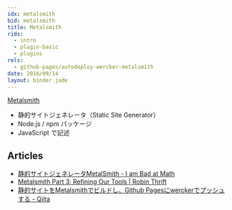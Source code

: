 ```yaml
---
idx: metalsmith
bid: metalsmith
title: Metalsmith
rids:
  - intro
  - plugin-basic
  - plugins
rels:
  - github-pages/autodeploy-wercker-metalsmith
date: 2016/09/14
layout: binder.jade
---
```


[Metalsmith](http://www.metalsmith.io/)

- 静的サイトジェネレータ（Static Site Generator）
- Node.js / npm パッケージ
- JavaScript で記述


## Articles
- [静的サイトジェネレータMetalSmith - I am Bad at Math](http://d.hatena.ne.jp/badatmath/20140426/1398495275)
- [Metalsmith Part 3: Refining Our Tools | Robin Thrift](http://www.robinthrift.com/posts/metalsmith-part-3-refining-our-tools/)
- [静的サイトをMetalsmithでビルドし、Github Pagesにwerckerでプッシュする - Qiita](http://qiita.com/hbsnow/items/66bebf7aacdad05eea30)
